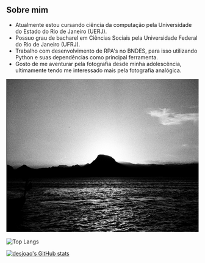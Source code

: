 ## Sobre mim

- Atualmente estou cursando ciência da computação pela Universidade do Estado do Rio de Janeiro (UERJ). 
- Possuo grau de bacharel em Ciências Sociais pela Universidade Federal do Rio de Janeiro (UFRJ).
- Trabalho com desenvolvimento de RPA's no BNDES, para isso utilizando Python e suas dependências como principal ferramenta.
- Gosto de me aventurar pela fotografia desde minha adolescência, ultimamente tendo me interessado mais pela fotografia analógica.

<img src='img/imagem_readme.jpg' height= '400' width='640'></img>

![Top Langs](https://github-readme-stats.vercel.app/api/top-langs/?username=desjoao&show_icons=true&theme=dark&layout=compact)

[![desjoao's GitHub stats](https://github-readme-stats.vercel.app/api?username=desjoao&layout=compact&show_icons=true&theme=dark)](https://github.com/anuraghazra/github-readme-stats)
